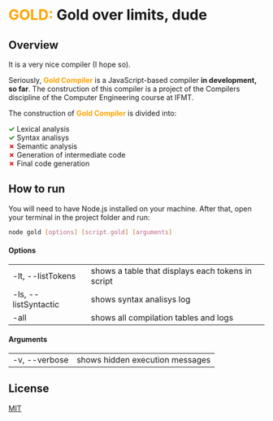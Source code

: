 # <span style="color:orange">GOLD:</span> Gold over limits, dude

## Overview

It is a very nice compiler (I hope so).

Seriously, **<span style="color:orange">Gold Compiler</span>** is a JavaScript-based compiler **in development, so far**. The construction of this compiler is a project of the Compilers discipline of the Computer Engineering course at IFMT.

The construction of **<span style="color:orange">Gold Compiler</span>** is divided into:

**<span style="color:green">✓</span>** Lexical analysis <br />
**<span style="color:green">✓</span>** Syntax analisys <br />
**<span style="color:#d00000">✗</span>** Semantic analysis <br />
**<span style="color:#d00000">✗</span>** Generation of intermediate code <br />
**<span style="color:#d00000">✗</span>** Final code generation <br />

## How to run 

You will need to have Node.js installed on your machine.
After that, open your terminal in the project folder and run:

```bash
node gold [options] [script.gold] [arguments]
```

#### Options

<table>
	<tr>
   	<td>-lt, --listTokens</td>
   	<td>shows a table that displays each tokens in script</td>
  </tr>
	<tr>
   	<td>-ls, --listSyntactic</td>
   	<td>shows syntax analisys log</td>
  </tr>
	<tr>
   	<td>-all</td>
   	<td>shows all compilation tables and logs</td>
  </tr>
</table>

#### Arguments
<table>
   <tr>
   	<td>-v, --verbose</td>
   	<td>shows hidden execution messages</td>
   </tr>
</table>

## License

[MIT](LICENSE)
